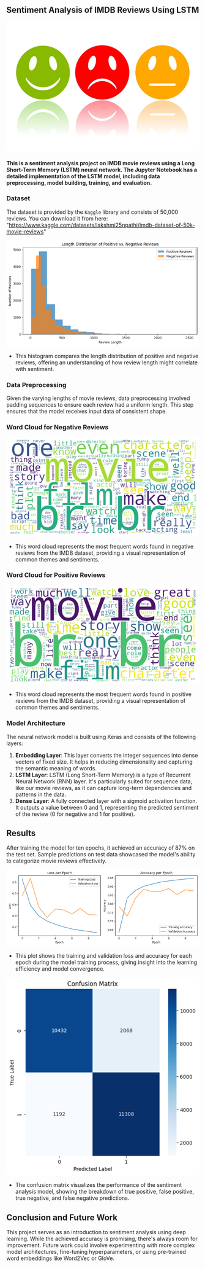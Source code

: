 ## Sentiment Analysis of IMDB Reviews Using LSTM
![Sentiment Analysis](data_visualization/Sentiment-Analysis.png)

#### This is a sentiment analysis project on IMDB movie reviews using a Long Short-Term Memory (LSTM) neural network. The Jupyter Notebook has a detailed implementation of the LSTM model, including data preprocessing, model building, training, and evaluation.

### Dataset
The dataset is provided by the `Kaggle` library and consists of 50,000 reviews. You can download it from here: "https://www.kaggle.com/datasets/lakshmi25npathi/imdb-dataset-of-50k-movie-reviews"

![Length Distribution of Positive vs Negative Reviews](data_visualization/length_distribution_of_positive_vs_negative_reviews.png)
* This histogram compares the length distribution of positive and negative reviews, offering an understanding of how review length might correlate with sentiment.

### Data Preprocessing
Given the varying lengths of movie reviews, data preprocessing involved padding sequences to ensure each review had a uniform length. This step ensures that the model receives input data of consistent shape.

### Word Cloud for Negative Reviews
![Word Cloud for Negative Reviews](data_visualization/word_cloud_for_negative_reviews.png)
* This word cloud represents the most frequent words found in negative reviews from the IMDB dataset, providing a visual representation of common themes and sentiments.

### Word Cloud for Positive Reviews
![Word Cloud for Positive Reviews](data_visualization/word_cloud_for_positive_reviews.png)
* This word cloud represents the most frequent words found in positive reviews from the IMDB dataset, providing a visual representation of common themes and sentiments.

### Model Architecture
The neural network model is built using Keras and consists of the following layers:
1. **Embedding Layer**: This layer converts the integer sequences into dense vectors of fixed size. It helps in reducing dimensionality and capturing the semantic meaning of words.
2. **LSTM Layer**: LSTM (Long Short-Term Memory) is a type of Recurrent Neural Network (RNN) layer. It's particularly suited for sequence data, like our movie reviews, as it can capture long-term dependencies and patterns in the data.
3. **Dense Layer**: A fully connected layer with a sigmoid activation function. It outputs a value between 0 and 1, representing the predicted sentiment of the review (0 for negative and 1 for positive).

## Results
After training the model for ten epochs, it achieved an accuracy of 87% on the test set. Sample predictions on test data showcased the model's ability to categorize movie reviews effectively.

![Loss and Accuracy Per Epoch](data_visualization/loss_and_accuracy_per_epoch.png)
* This plot shows the training and validation loss and accuracy for each epoch during the model training process, giving insight into the learning efficiency and model convergence.

![Confusion Matrix](data_visualization/confusion_matrix.png)
* The confusion matrix visualizes the performance of the sentiment analysis model, showing the breakdown of true positive, false positive, true negative, and false negative predictions.

## Conclusion and Future Work
This project serves as an introduction to sentiment analysis using deep learning. While the achieved accuracy is promising, there's always room for improvement. Future work could involve experimenting with more complex model architectures, fine-tuning hyperparameters, or using pre-trained word embeddings like Word2Vec or GloVe.

